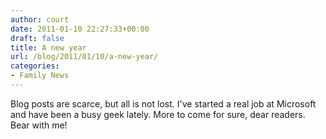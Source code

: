 ```yaml
---
author: court
date: 2011-01-10 22:27:33+00:00
draft: false
title: A new year
url: /blog/2011/01/10/a-new-year/
categories:
- Family News
---
```


Blog posts are scarce, but all is not lost.  I've started a real job at Microsoft and have been a busy geek lately. More to come for sure, dear readers. Bear with me!
